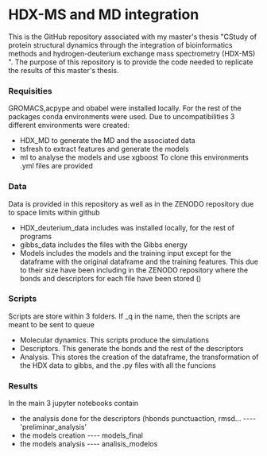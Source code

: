 # HDX-MS and MD integration
This is the GitHub repository associated with my master's thesis "CStudy of protein structural dynamics through the integration of bioinformatics methods and hydrogen-deuterium exchange mass spectrometry (HDX-MS) ". The purpose of this repository is to provide the code needed to replicate the results of this master's thesis. 

### Requisities
GROMACS,acpype and obabel were installed locally. For the rest of the packages conda environments were used. Due to uncompatibilities 3 different environments were created:
* HDX_MD to generate the MD and the associated data
* tsfresh to extract features and generate the models
* ml to analyse the models and use xgboost
To clone this environments .yml files are provided

### Data
Data is provided in this repository as well as in the ZENODO repository due to space limits within github
* HDX_deuterium_data includes was installed locally, for the rest of programs
* gibbs_data includes the files with the Gibbs energy
* Models includes the models and the training input except for the dataframe with the original dataframe and the training features.
  This due to their size have been including in the ZENODO repository where the bonds and descriptors for each file have been stored
  ()

### Scripts
Scripts are store within 3 folders. If _q in the name, then the scripts are meant to be sent to queue
* Molecular dynamics. This scripts produce the simulations
* Descriptors. This generate the bonds and the rest of the descriptors
* Analysis. This stores the creation of the dataframe, the transformation of the HDX data to gibbs, and the .py files with all the funcions

### Results
In the main 3 jupyter notebooks contain
* the analysis done for the descriptors (hbonds punctuaction, rmsd... ---- 'preliminar_analysis'
* the models creation ---- models_final
* the models analysis ---- analisis_modelos
  
